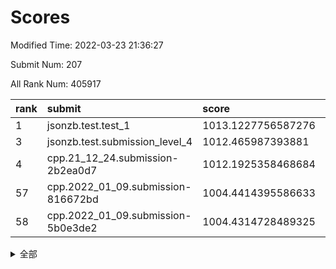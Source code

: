 # Scores

Modified Time: 2022-03-23 21:36:27

Submit Num: 207

All Rank Num: 405917

| rank |               submit               |       score        |       sigma        | pk_num |
| :--- | :--------------------------------- | :----------------- | :----------------- | :----- |
| 1    | jsonzb.test.test_1                 | 1013.1227756587276 | 0.8351348135090984 | 7845   |
| 3    | jsonzb.test.submission_level_4     | 1012.465987393881  | 0.7753457345122449 | 7844   |
| 4    | cpp.21_12_24.submission-2b2ea0d7   | 1012.1925358468684 | 0.7951711455834143 | 7844   |
| 57   | cpp.2022_01_09.submission-816672bd | 1004.4414395586633 | 0.7324870400692879 | 7845   |
| 58   | cpp.2022_01_09.submission-5b0e3de2 | 1004.4314728489325 | 0.7113864643908292 | 7846   |


<details>
<summary>全部</summary>

| rank |                 submit                 |       score        |       sigma        | pk_num |
| :--- | :------------------------------------- | :----------------- | :----------------- | :----- |
| 1    | jsonzb.test.test_1                     | 1013.1227756587276 | 0.8351348135090984 | 7845   |
| 2    | gobigger.level_3.submission_level_3_15 | 1012.74848794648   | 0.773187988393623  | 7846   |
| 3    | jsonzb.test.submission_level_4         | 1012.465987393881  | 0.7753457345122449 | 7844   |
| 4    | cpp.21_12_24.submission-2b2ea0d7       | 1012.1925358468684 | 0.7951711455834143 | 7844   |
| 5    | gobigger.level_3.submission_level_3_0  | 1011.8454051066709 | 0.7970920638721383 | 7847   |
| 6    | gobigger.level_3.submission_level_3_33 | 1011.2607314150507 | 0.7701820542305863 | 7845   |
| 7    | gobigger.level_3.submission_level_3_21 | 1011.2353159605213 | 0.779979289884365  | 7841   |
| 8    | gobigger.level_3.submission_level_3_25 | 1011.188128862346  | 0.777772759589591  | 7847   |
| 9    | gobigger.level_3.submission_level_3_12 | 1011.1524049843598 | 0.7725994761808658 | 7852   |
| 10   | gobigger.level_3.submission_level_3_28 | 1011.1279679201934 | 0.7686068697458163 | 7841   |
| 11   | gobigger.level_3.submission_level_3_14 | 1011.126634663583  | 0.7745065344744723 | 7842   |
| 12   | gobigger.level_3.submission_level_3_47 | 1010.9674115451061 | 0.7656109980825597 | 7847   |
| 13   | gobigger.level_3.submission_level_3_38 | 1010.9570005568374 | 0.762880053371007  | 7841   |
| 14   | gobigger.level_3.submission_level_3_22 | 1010.7986415212672 | 0.7621836461072632 | 7845   |
| 15   | gobigger.level_3.submission_level_3_30 | 1010.7809131535024 | 0.7628791312352087 | 7841   |
| 16   | gobigger.level_3.submission_level_3_1  | 1010.701425119916  | 0.7666529720833489 | 7850   |
| 17   | gobigger.level_3.submission_level_3_49 | 1010.6266583933963 | 0.7467469434021256 | 7843   |
| 18   | gobigger.level_3.submission_level_3_24 | 1010.4254886600951 | 0.7444293842143941 | 7841   |
| 19   | gobigger.level_3.submission_level_3_29 | 1010.4149607227849 | 0.7519919953900809 | 7845   |
| 20   | gobigger.level_3.submission_level_3_45 | 1010.4146852589232 | 0.746035071590379  | 7843   |
| 21   | gobigger.level_3.submission_level_3_36 | 1010.4028871065233 | 0.7673967902404314 | 7839   |
| 22   | gobigger.level_3.submission_level_3_41 | 1010.3649854639382 | 0.7745736552330057 | 7843   |
| 23   | gobigger.level_3.submission_level_3_23 | 1010.302971433345  | 0.7439082017712527 | 7850   |
| 24   | gobigger.level_3.submission_level_3_11 | 1010.2643071163913 | 0.7642637726343099 | 7844   |
| 25   | gobigger.level_3.submission_level_3_27 | 1010.2551691764171 | 0.7717895826371038 | 7844   |
| 26   | gobigger.level_3.submission_level_3_4  | 1010.1660371459516 | 0.7659842813438981 | 7844   |
| 27   | gobigger.level_3.submission_level_3_19 | 1010.1628673825115 | 0.7445244487058456 | 7839   |
| 28   | gobigger.level_3.submission_level_3_35 | 1010.1518042727437 | 0.7486050189977523 | 7849   |
| 29   | gobigger.level_3.submission_level_3_39 | 1010.1224124797209 | 0.7358115657693373 | 7845   |
| 30   | gobigger.level_3.submission_level_3_42 | 1010.1171774567933 | 0.7589882068108558 | 7839   |
| 31   | gobigger.level_3.submission_level_3_20 | 1010.0207926860671 | 0.7495470778338174 | 7840   |
| 32   | gobigger.level_3.submission_level_3_2  | 1010.00639654416   | 0.7604079863882818 | 7839   |
| 33   | gobigger.level_3.submission_level_3_26 | 1009.9516278780917 | 0.7599503812645162 | 7846   |
| 34   | gobigger.level_3.submission_level_3_44 | 1009.8954277312756 | 0.7438514083498607 | 7845   |
| 35   | gobigger.level_3.submission_level_3_9  | 1009.8095137488382 | 0.7727446256456774 | 7846   |
| 36   | gobigger.level_3.submission_level_3_17 | 1009.6958929201048 | 0.7665702385933024 | 7847   |
| 37   | gobigger.level_3.submission_level_3_34 | 1009.6873058630548 | 0.7602383751461516 | 7842   |
| 38   | gobigger.level_3.submission_level_3_13 | 1009.5329659102133 | 0.7325665116319504 | 7848   |
| 39   | gobigger.level_3.submission_level_3_5  | 1009.5093351937601 | 0.7491097388007526 | 7845   |
| 40   | gobigger.level_3.submission_level_3_6  | 1009.4367398751847 | 0.7579438288783924 | 7847   |
| 41   | gobigger.level_3.submission_level_3_43 | 1009.2044850313391 | 0.7541013743953907 | 7846   |
| 42   | gobigger.level_3.submission_level_3_7  | 1009.1261918831324 | 0.7657264108872424 | 7842   |
| 43   | gobigger.level_3.submission_level_3_8  | 1009.0523619548385 | 0.730094576020398  | 7843   |
| 44   | gobigger.level_3.submission_level_3_40 | 1008.961557864796  | 0.7302633592924134 | 7846   |
| 45   | gobigger.level_3.submission_level_3_48 | 1008.7447123510588 | 0.7522690840739158 | 7847   |
| 46   | gobigger.level_3.submission_level_3_16 | 1008.6824433761567 | 0.7314323936759309 | 7847   |
| 47   | gobigger.level_3.submission_level_3_10 | 1008.5159453176683 | 0.7334055568069389 | 7843   |
| 48   | gobigger.level_3.submission_level_3_18 | 1008.4113605162531 | 0.7492607259265229 | 7837   |
| 49   | gobigger.level_3.submission_level_3_3  | 1008.3999094021002 | 0.7448694227351934 | 7841   |
| 50   | gobigger.level_3.submission_level_3_31 | 1008.1997223465806 | 0.7505967999434464 | 7839   |
| 51   | gobigger.level_3.submission_level_3_46 | 1008.0986476047389 | 0.7401309334312498 | 7844   |
| 52   | gobigger.level_3.submission_level_3_37 | 1008.0121017077954 | 0.7328641914250504 | 7843   |
| 53   | gobigger.level_3.submission_level_3_32 | 1007.9652780351377 | 0.7414226942113141 | 7844   |
| 54   | gobigger.level_1.submission_level_1_20 | 1004.7811451516957 | 0.7146835193622627 | 7844   |
| 55   | gobigger.level_1.submission_level_1_47 | 1004.7024028756184 | 0.7280019355800034 | 7840   |
| 56   | gobigger.level_1.submission_level_1_30 | 1004.5022526660586 | 0.7013642269177848 | 7838   |
| 57   | cpp.2022_01_09.submission-816672bd     | 1004.4414395586633 | 0.7324870400692879 | 7845   |
| 58   | cpp.2022_01_09.submission-5b0e3de2     | 1004.4314728489325 | 0.7113864643908292 | 7846   |
| 59   | gobigger.level_1.submission_level_1_49 | 1004.345411251284  | 0.7089469360013078 | 7843   |
| 60   | gobigger.level_1.submission_level_1_42 | 1004.3202852155548 | 0.7114537382342208 | 7842   |
| 61   | gobigger.level_1.submission_level_1_11 | 1004.3105444751629 | 0.713601635198192  | 7843   |
| 62   | gobigger.level_1.submission_level_1_43 | 1004.2707521476924 | 0.7240497873773016 | 7844   |
| 63   | gobigger.level_1.submission_level_1_3  | 1004.1609320893167 | 0.7148327070710344 | 7843   |
| 64   | gobigger.level_1.submission_level_1_41 | 1004.0527349833098 | 0.7110640834251113 | 7835   |
| 65   | gobigger.level_1.submission_level_1_34 | 1004.0191780983153 | 0.7186387468043361 | 7845   |
| 66   | gobigger.level_1.submission_level_1_37 | 1003.9514159670808 | 0.7232009650578805 | 7839   |
| 67   | gobigger.level_1.submission_level_1_14 | 1003.7456413688917 | 0.7361027089135219 | 7847   |
| 68   | gobigger.level_1.submission_level_1_29 | 1003.6647732608108 | 0.7277836895061999 | 7845   |
| 69   | gobigger.level_1.submission_level_1_19 | 1003.5802126731543 | 0.7256464521783988 | 7835   |
| 70   | gobigger.level_1.submission_level_1_31 | 1003.5532368416867 | 0.7167236105011147 | 7845   |
| 71   | gobigger.level_1.submission_level_1_40 | 1003.521799490564  | 0.7133000426348602 | 7843   |
| 72   | gobigger.level_1.submission_level_1_24 | 1003.5172311878689 | 0.7239991586697402 | 7837   |
| 73   | gobigger.level_1.submission_level_1_4  | 1003.4781698539048 | 0.7295770558261967 | 7837   |
| 74   | gobigger.level_1.submission_level_1_46 | 1003.4673596743663 | 0.7084893021384037 | 7840   |
| 75   | gobigger.level_1.submission_level_1_22 | 1003.4609315243517 | 0.7180920328336596 | 7847   |
| 76   | gobigger.level_1.submission_level_1_35 | 1003.4502193677348 | 0.7145661693856796 | 7846   |
| 77   | gobigger.level_1.submission_level_1_48 | 1003.4483898935335 | 0.7067307732403108 | 7838   |
| 78   | gobigger.level_1.submission_level_1_1  | 1003.4388113489888 | 0.7173991155005105 | 7847   |
| 79   | gobigger.level_1.submission_level_1_18 | 1003.365386294123  | 0.7159258914654175 | 7841   |
| 80   | gobigger.level_1.submission_level_1_33 | 1003.3017215820956 | 0.7122669865161828 | 7851   |
| 81   | gobigger.level_1.submission_level_1_16 | 1003.2749223393322 | 0.7134936449975738 | 7844   |
| 82   | gobigger.level_1.submission_level_1_13 | 1003.2505266049279 | 0.727685967658506  | 7846   |
| 83   | gobigger.level_1.submission_level_1_7  | 1003.1945583572477 | 0.7212040063756574 | 7843   |
| 84   | gobigger.level_1.submission_level_1_12 | 1003.1609834715803 | 0.7152465789254104 | 7844   |
| 85   | gobigger.level_1.submission_level_1_5  | 1003.1169600360388 | 0.7257677576196288 | 7836   |
| 86   | gobigger.level_1.submission_level_1_9  | 1003.1030502168044 | 0.714118998931693  | 7841   |
| 87   | gobigger.level_1.submission_level_1_6  | 1003.0737354398036 | 0.7191334352526814 | 7844   |
| 88   | gobigger.level_1.submission_level_1_8  | 1003.067908939359  | 0.7114456345873359 | 7838   |
| 89   | gobigger.level_1.submission_level_1_17 | 1003.0506855837475 | 0.7140517833948461 | 7845   |
| 90   | gobigger.level_1.submission_level_1_23 | 1003.0244745897091 | 0.716713226597138  | 7837   |
| 91   | gobigger.level_1.submission_level_1_44 | 1002.9590844200043 | 0.7038848153598407 | 7848   |
| 92   | gobigger.level_1.submission_level_1_10 | 1002.9558534502349 | 0.7083509590420393 | 7845   |
| 93   | gobigger.level_1.submission_level_1_21 | 1002.954124936112  | 0.7108615469947349 | 7842   |
| 94   | gobigger.level_1.submission_level_1_15 | 1002.9430143487394 | 0.7279892156420408 | 7842   |
| 95   | gobigger.level_1.submission_level_1_38 | 1002.9368448714479 | 0.716505407039283  | 7846   |
| 96   | gobigger.level_1.submission_level_1_2  | 1002.8419191021961 | 0.7122020211513628 | 7843   |
| 97   | gobigger.level_1.submission_level_1_0  | 1002.8212281054318 | 0.7112229270981947 | 7845   |
| 98   | gobigger.level_1.submission_level_1_32 | 1002.7124343656114 | 0.7097217520461871 | 7849   |
| 99   | gobigger.level_1.submission_level_1_45 | 1002.5909235505975 | 0.7239233643792493 | 7843   |
| 100  | gobigger.level_1.submission_level_1_25 | 1002.3417687844697 | 0.7162960914278764 | 7846   |
| 101  | gobigger.level_1.submission_level_1_27 | 1002.3049773649536 | 0.7190662713742473 | 7848   |
| 102  | gobigger.level_1.submission_level_1_36 | 1002.2459913894446 | 0.7107877372878119 | 7843   |
| 103  | gobigger.level_1.submission_level_1_26 | 1002.1388784617233 | 0.7066636942522846 | 7845   |
| 104  | gobigger.level_1.submission_level_1_39 | 1002.0679409098717 | 0.719265511825158  | 7840   |
| 105  | gobigger.level_1.submission_level_1_28 | 1001.8246650761919 | 0.7058815047764468 | 7847   |
| 106  | gobigger.random.submission_random_33   | 998.4867823019507  | 0.7071851473482882 | 7847   |
| 107  | gobigger.random.submission_random_19   | 997.5726671399864  | 0.7049625833011076 | 7840   |
| 108  | gobigger.random.submission_random_0    | 997.1343394086496  | 0.7112443066001014 | 7841   |
| 109  | gobigger.random.submission_random_14   | 996.9347703516777  | 0.7131222907096366 | 7846   |
| 110  | gobigger.random.submission_random_29   | 996.9173978140813  | 0.7090028572373982 | 7839   |
| 111  | gobigger.random.submission_random_3    | 996.7537441302517  | 0.7134874840917361 | 7850   |
| 112  | gobigger.random.submission_random_35   | 996.7232744641775  | 0.7106897901240397 | 7846   |
| 113  | gobigger.random.submission_random_20   | 996.6845932102893  | 0.7041200342159698 | 7847   |
| 114  | gobigger.random.submission_random_9    | 996.6111789839165  | 0.7031299696234633 | 7843   |
| 115  | gobigger.random.submission_random_32   | 996.4032201067151  | 0.7135763059370037 | 7839   |
| 116  | gobigger.random.submission_random_31   | 996.3385583608203  | 0.710060303378189  | 7845   |
| 117  | gobigger.random.submission_random_11   | 996.3164323814185  | 0.7238888881268899 | 7842   |
| 118  | gobigger.random.submission_random_26   | 996.2742749308455  | 0.7114476151670087 | 7847   |
| 119  | gobigger.random.submission_random_27   | 996.2546469873632  | 0.7086721556651199 | 7845   |
| 120  | gobigger.random.submission_random_23   | 996.1507411771223  | 0.7076722058199838 | 7843   |
| 121  | gobigger.random.submission_random_37   | 996.1389411548521  | 0.6965679385782083 | 7844   |
| 122  | gobigger.random.submission_random_28   | 996.1054730318687  | 0.7167304653362704 | 7843   |
| 123  | gobigger.random.submission_random_34   | 996.100889350472   | 0.7127223732037438 | 7847   |
| 124  | gobigger.random.submission_random_18   | 996.0250875090411  | 0.7113979195169294 | 7841   |
| 125  | gobigger.random.submission_random_24   | 996.0247599795532  | 0.7032986081791492 | 7850   |
| 126  | gobigger.random.submission_random_44   | 995.9965282884319  | 0.7209689323511089 | 7846   |
| 127  | gobigger.random.submission_random_49   | 995.9797529073551  | 0.6968741768951646 | 7843   |
| 128  | gobigger.random.submission_random_22   | 995.9359986585796  | 0.724793931259906  | 7842   |
| 129  | gobigger.random.submission_random_21   | 995.9218552573698  | 0.7179285777328326 | 7846   |
| 130  | gobigger.random.submission_random_12   | 995.8427637098445  | 0.6991487969958002 | 7846   |
| 131  | gobigger.random.submission_random_1    | 995.8360383347347  | 0.7077744340334919 | 7845   |
| 132  | gobigger.random.submission_random_42   | 995.7808391463003  | 0.7292045283641673 | 7841   |
| 133  | gobigger.random.submission_random_43   | 995.7654260036749  | 0.7111234039876563 | 7845   |
| 134  | gobigger.random.submission_random_6    | 995.7595350065482  | 0.7234302083876751 | 7846   |
| 135  | gobigger.random.submission_random_15   | 995.7372905927382  | 0.7189400772547583 | 7842   |
| 136  | gobigger.random.submission_random_17   | 995.6901165757723  | 0.7130722115240212 | 7847   |
| 137  | gobigger.random.submission_random_46   | 995.6900563908927  | 0.7249785155209691 | 7846   |
| 138  | gobigger.random.submission_random_40   | 995.6760860474352  | 0.7090909934438656 | 7837   |
| 139  | gobigger.random.submission_random_5    | 995.6419829931384  | 0.725438742924301  | 7848   |
| 140  | gobigger.random.submission_random_25   | 995.5804331189712  | 0.7180158703574218 | 7845   |
| 141  | gobigger.random.submission_random_2    | 995.4544289564325  | 0.7147722154777129 | 7841   |
| 142  | gobigger.random.submission_random_16   | 995.3878074308889  | 0.707962541858367  | 7840   |
| 143  | gobigger.random.submission_random_48   | 995.3772074779104  | 0.7216420050200694 | 7840   |
| 144  | gobigger.random.submission_random_4    | 995.3366451645431  | 0.7266753149172851 | 7845   |
| 145  | gobigger.random.submission_random_36   | 995.3259913558754  | 0.7098317619088851 | 7847   |
| 146  | gobigger.random.submission_random_45   | 995.3138608996065  | 0.722875526702838  | 7843   |
| 147  | gobigger.random.submission_random_13   | 995.2922918883455  | 0.7314877538044874 | 7848   |
| 148  | gobigger.random.submission_random_47   | 995.2768256643994  | 0.7301834089735253 | 7840   |
| 149  | gobigger.random.submission_random_41   | 995.2158738328823  | 0.7202563596053184 | 7839   |
| 150  | gobigger.random.submission_random_38   | 995.1850109361048  | 0.7205204921549675 | 7842   |
| 151  | gobigger.random.submission_random_8    | 994.8813349251872  | 0.714179402304953  | 7839   |
| 152  | gobigger.random.submission_random_39   | 994.8315042510737  | 0.7316798735486651 | 7848   |
| 153  | gobigger.level_2.submission_level_2_19 | 994.8238203929474  | 0.7153216331162663 | 7846   |
| 154  | gobigger.random.submission_random_30   | 994.7369790081716  | 0.7141109002624765 | 7843   |
| 155  | gobigger.random.submission_random_10   | 994.6965699685696  | 0.7247718281469268 | 7842   |
| 156  | gobigger.random.submission_random_7    | 994.6153316219464  | 0.7134628477606391 | 7841   |
| 157  | gobigger.level_2.submission_level_2_38 | 994.1030514651441  | 0.7230744868512189 | 7843   |
| 158  | gobigger.level_2.submission_level_2_6  | 993.7413772382794  | 0.7271037217226987 | 7845   |
| 159  | gobigger.level_2.submission_level_2_11 | 993.6966426930608  | 0.7295552759431424 | 7840   |
| 160  | gobigger.level_2.submission_level_2_33 | 993.4596717545564  | 0.7387295026994725 | 7846   |
| 161  | gobigger.level_2.submission_level_2_48 | 993.3603698169428  | 0.7264314196874893 | 7843   |
| 162  | gobigger.level_2.submission_level_2_44 | 993.3118447617104  | 0.7316201331970805 | 7840   |
| 163  | gobigger.level_2.submission_level_2_14 | 992.9911332928954  | 0.7353438550770726 | 7846   |
| 164  | gobigger.level_2.submission_level_2_32 | 992.9242821855129  | 0.7396598431955973 | 7844   |
| 165  | gobigger.level_2.submission_level_2_27 | 992.8947478464584  | 0.7267649951376501 | 7838   |
| 166  | gobigger.level_2.submission_level_2_22 | 992.8888196519002  | 0.739667845309366  | 7845   |
| 167  | gobigger.level_2.submission_level_2_4  | 992.683120236569   | 0.7421616238427717 | 7843   |
| 168  | gobigger.level_2.submission_level_2_2  | 992.6553836300832  | 0.7178138016822612 | 7844   |
| 169  | gobigger.level_2.submission_level_2_9  | 992.5568270691803  | 0.7494649238460703 | 7846   |
| 170  | gobigger.level_2.submission_level_2_29 | 992.5507405883399  | 0.7399654327482019 | 7846   |
| 171  | gobigger.level_2.submission_level_2_21 | 992.5294975497582  | 0.7246164029830954 | 7840   |
| 172  | gobigger.level_2.submission_level_2_49 | 992.5213569294023  | 0.7342666329260759 | 7845   |
| 173  | gobigger.level_2.submission_level_2_47 | 992.492284775879   | 0.734226265386539  | 7841   |
| 174  | gobigger.level_2.submission_level_2_1  | 992.4714717482105  | 0.7314385772618255 | 7846   |
| 175  | gobigger.level_2.submission_level_2_13 | 992.451905212546   | 0.733336340343404  | 7848   |
| 176  | gobigger.level_2.submission_level_2_7  | 992.3873379118182  | 0.75990458644352   | 7842   |
| 177  | gobigger.level_2.submission_level_2_41 | 992.3173532494242  | 0.7426261550719537 | 7844   |
| 178  | gobigger.level_2.submission_level_2_3  | 992.2869268019394  | 0.7271858691862091 | 7839   |
| 179  | gobigger.level_2.submission_level_2_26 | 992.2818738014848  | 0.7406616784346177 | 7844   |
| 180  | gobigger.level_2.submission_level_2_36 | 992.2628880181743  | 0.7468970502659814 | 7846   |
| 181  | gobigger.level_2.submission_level_2_42 | 992.2602514309955  | 0.7651807294024503 | 7848   |
| 182  | gobigger.level_2.submission_level_2_46 | 992.1706412716761  | 0.7318065147590861 | 7844   |
| 183  | gobigger.level_2.submission_level_2_23 | 992.1401108641111  | 0.7394171200453518 | 7843   |
| 184  | gobigger.level_2.submission_level_2_39 | 992.1255454080713  | 0.738526574828438  | 7846   |
| 185  | gobigger.level_2.submission_level_2_16 | 992.0564767782776  | 0.7477030437805595 | 7846   |
| 186  | gobigger.level_2.submission_level_2_8  | 992.053372265669   | 0.7274310200547555 | 7844   |
| 187  | gobigger.level_2.submission_level_2_35 | 992.0258109868397  | 0.7650657765992527 | 7842   |
| 188  | gobigger.level_2.submission_level_2_45 | 991.949869406417   | 0.7565808971717176 | 7847   |
| 189  | gobigger.level_2.submission_level_2_25 | 991.9338583158632  | 0.7311327220907851 | 7849   |
| 190  | gobigger.level_2.submission_level_2_24 | 991.88701568901    | 0.7506181453430699 | 7844   |
| 191  | gobigger.level_2.submission_level_2_20 | 991.8516576032821  | 0.7363682290484581 | 7846   |
| 192  | gobigger.level_2.submission_level_2_5  | 991.6763368722274  | 0.7421660693175578 | 7847   |
| 193  | gobigger.level_2.submission_level_2_18 | 991.5729937813527  | 0.7378915160300574 | 7846   |
| 194  | gobigger.level_2.submission_level_2_30 | 991.461022541089   | 0.7512841420568523 | 7843   |
| 195  | gobigger.level_2.submission_level_2_0  | 991.3313449345736  | 0.7529957558906608 | 7843   |
| 196  | gobigger.level_2.submission_level_2_40 | 991.3211027923734  | 0.7485907437987588 | 7845   |
| 197  | gobigger.level_2.submission_level_2_17 | 991.2813787831881  | 0.7609070995843773 | 7848   |
| 198  | gobigger.level_2.submission_level_2_31 | 991.1908480337496  | 0.7327910946266666 | 7844   |
| 199  | gobigger.level_2.submission_level_2_34 | 991.132089065856   | 0.7351231735813967 | 7845   |
| 200  | gobigger.level_2.submission_level_2_15 | 990.9490000847803  | 0.751961593642283  | 7844   |
| 201  | gobigger.level_2.submission_level_2_43 | 990.8842945154238  | 0.7531819966261979 | 7842   |
| 202  | gobigger.level_2.submission_level_2_28 | 990.5930371337704  | 0.770666056903884  | 7847   |
| 203  | gobigger.level_2.submission_level_2_12 | 990.4440290017786  | 0.7507927804535389 | 7845   |
| 204  | gobigger.level_2.submission_level_2_37 | 990.4437585557771  | 0.7717796908223983 | 7847   |
| 205  | gobigger.level_2.submission_level_2_10 | 990.2748827403018  | 0.7592972202848134 | 7849   |
| 206  | gobigger.none.submission_none_0        | 978.777434422399   | 1.2675524513737713 | 7849   |
| 207  | gobigger.none.submission_none_1        | 977.707411123076   | 1.4043270872776306 | 7841   |

</details>